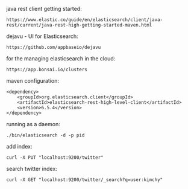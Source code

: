 java rest client getting started:
```
https://www.elastic.co/guide/en/elasticsearch/client/java-rest/current/java-rest-high-getting-started-maven.html
```
dejavu - UI for Elasticsearch:
```
https://github.com/appbaseio/dejavu
```
for the managing elasticsearch in the cloud: 
```
https://app.bonsai.io/clusters
```
maven configuration:
```
<dependency>
    <groupId>org.elasticsearch.client</groupId>
    <artifactId>elasticsearch-rest-high-level-client</artifactId>
    <version>6.5.4</version>
</dependency>
```
running as a daemon:
```
./bin/elasticsearch -d -p pid
```

add index:
```
curl -X PUT "localhost:9200/twitter"
```
search twitter index:
```
curl -X GET "localhost:9200/twitter/_search?q=user:kimchy"
```
